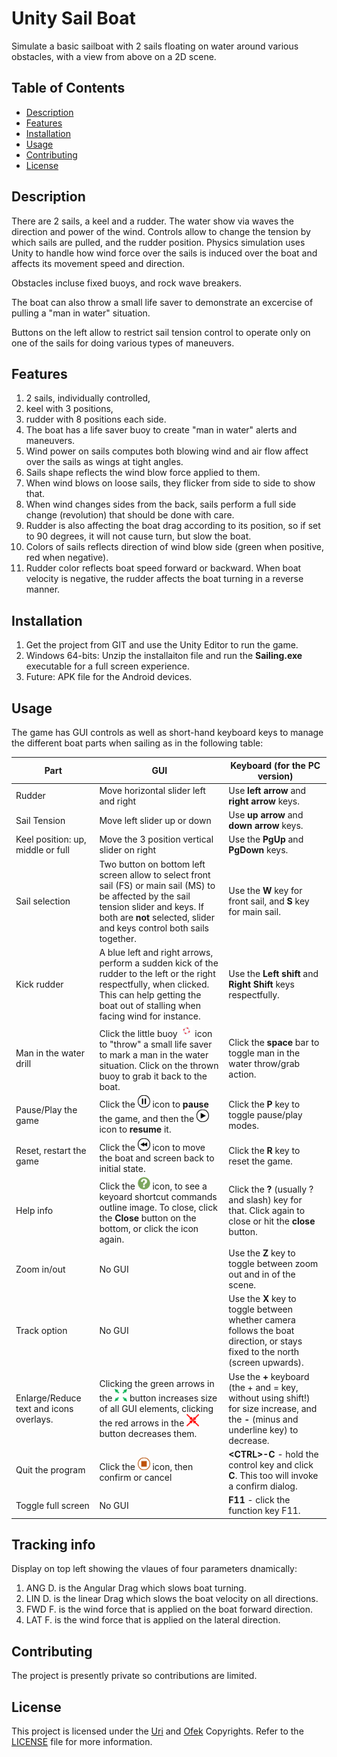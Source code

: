 # Unity Sail Boat

Simulate a basic sailboat with 2 sails floating on water around various obstacles, with a view from above on a 2D scene.

## Table of Contents
- [Description](#description)
- [Features](#features)
- [Installation](#installation)
- [Usage](#usage)
- [Contributing](#contributing)
- [License](#license)

## Description
There are 2 sails, a keel and a rudder. The water show via waves the direction and power of the wind.
Controls allow to change the tension by which sails are pulled, and the rudder position.
Physics simulation uses Unity to handle how wind force over the sails is induced over the boat
and affects its movement speed and direction.

Obstacles incluse fixed buoys, and rock wave breakers.

The boat can also throw a small life saver to demonstrate an excercise of pulling a "man in water" situation.

Buttons on the left allow to restrict sail tension control to operate only on one of the sails for doing
various types of maneuvers.


## Features
1. 2 sails, individually controlled, 
1. keel with 3 positions, 
1. rudder with 8 positions each side. 
1. The boat has a life saver buoy to 
create "man in water" alerts and maneuvers. 
1. Wind power on sails computes both blowing wind and air flow affect over the sails as wings at
tight angles. 
1. Sails shape reflects the wind blow force applied to them.
1. When wind blows on loose sails, they flicker from side to side to show that. 
1. When wind changes sides from the back, sails perform a full side change (revolution) that should be done
with care. 
1. Rudder is also affecting the boat drag according to its position, so if set to 90 degrees, it will not cause turn, but slow the boat.
1. Colors of sails reflects direction of wind blow side (green when positive, red when negative). 
1. Rudder color reflects boat speed forward or backward. When boat velocity is negative, the rudder affects the boat turning in a reverse manner.

## Installation
1. Get the project from GIT and use the Unity Editor to run the game.
2. Windows 64-bits: Unzip the installaiton file and run the **Sailing.exe** executable for a full screen experience.
3. Future: APK file for the Android devices.

## Usage
The game has GUI controls as well as short-hand keyboard keys to manage the different boat parts when sailing as in the following table:

| Part | GUI | Keyboard (for the PC version) |
| -------- | -------- | -------- |
|Rudder | Move horizontal slider left and right | Use **left arrow** and **right arrow** keys.|
|Sail Tension| Move left slider up or down| Use **up arrow** and **down arrow** keys.|
|Keel position: up, middle or full| Move the 3 position vertical slider on right| Use the **PgUp** and **PgDown** keys.|
|Sail selection| Two button on bottom left screen allow to select front sail (FS) or main sail (MS) to be affected by the sail tension slider and keys. If both are **not** selected, slider and keys control both sails together. | Use the **W** key for front sail, and **S** key for main sail.|
|Kick rudder| A blue left and right arrows, perform a sudden kick of the rudder to the left or the right respectfully, when clicked. This can help getting the boat out of stalling when facing wind for instance.| Use the **Left shift** and **Right Shift** keys respectfully.|
|Man in the water drill|Click the little buoy <img src="./Assets/Textures/buoy.png"  style="width:20px;height:20px"> icon to "throw" a small life saver to mark a man in the water situation. Click on the thrown buoy to grab it back to the boat.|Click the **space** bar to toggle man in the water throw/grab action.|
|Pause/Play the game| Click the <img src="./Assets/Textures/GameIcons/pause.jpg"  style="width:20px;height:20px"> icon to **pause** the game, and then the <img src="./Assets/Textures/GameIcons/play.jpg" style="width:20px;height:20px"> icon to **resume** it.| Click the **P** key to toggle pause/play modes.|
|Reset, restart the game|Click the <img src="./Assets/Textures/GameIcons/restart.jpg"  style="width:20px;height:20px"> icon to move the boat and screen back to initial state.| Click the **R** key to reset the game.|
| Help info| Click the <img src="./Assets/Textures/GameIcons/Qmark.png"  style="width:20px;height:20px"> icon, to see a keyoard shortcut commands outline image. To close, click the **Close** button on the bottom, or click the icon again.| Click the **?** (usually ? and slash) key for that. Click again to close or hit the **close** button.
| Zoom in/out | No GUI | Use the **Z** key to toggle between zoom out and in of the scene.|
| Track option| No GUI | Use the **X** key to toggle between whether camera follows the boat direction, or stays fixed to the north (screen upwards).|
| Enlarge/Reduce text and icons overlays.| Clicking the green arrows in the <img src="./Assets/Textures/GameIcons/expand.png"  style="width:20px;height:20px"> button increases size of all GUI elements, clicking the red arrows in the <img src="./Assets/Textures/GameIcons/collapse.png"  style="width:20px;height:20px"> button decreases them. | Use the **+** keyboard (the + and = key, without using shift!) for size increase, and the **-** (minus and underline key) to decrease.|
|Quit the program| Click the <img src="./Assets/Textures/GameIcons/stop.jpg" style="width:20px;height:20px"> icon, then confirm or cancel | **\<CTRL>-C** - hold the control key and click **C**. This too will invoke a confirm dialog.|
|Toggle full screen| No GUI | **F11** - click the function key F11.|

## Tracking info
Display on top left showing the vlaues of four parameters dnamically:
1. ANG D. is the Angular Drag which slows boat turning.
2. LIN D. is the linear Drag which slows the boat velocity on all directions.
3. FWD F. is the wind force that is applied on the boat forward direction.
4. LAT F. is the wind force that is applied on the lateral direction.


## Contributing
The project is presently private so contributions are limited.

## License
This project is licensed under the [Uri](mailto:uri.shani@gmail.com) and [Ofek](mailto:ofeka.shani@gmail.com) Copyrights. Refer to the [LICENSE](LICENSE.txt) file for more information.